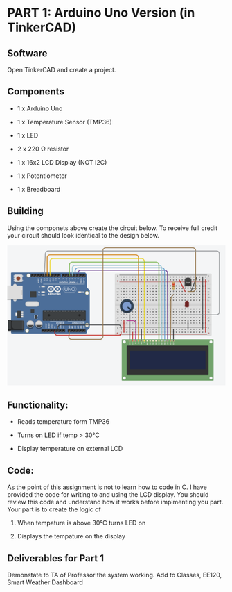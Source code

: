 # PART 1: Arduino Uno Version (in TinkerCAD)

## Software

Open TinkerCAD and create a project. 

## Components

- 1 x Arduino Uno 

- 1 x Temperature Sensor (TMP36)

- 1 x LED 

- 2 x 220 Ω resistor

- 1 x 16x2 LCD Display (NOT I2C)

- 1 x Potentiometer 

- 1 x Breadboard

## Building 

Using the componets above create the circuit below. To receive full credit your circuit should look identical to the design below.

![TinkerCad Circuit](/PART-1-Arduino-Uno-Version/assets/images/Tinkercad_Circuit.png)

## Functionality: 

- Reads temperature form TMP36

- Turns on LED if temp > 30°C

- Display temperature on external LCD 

## Code: 

As the point of this assignment is not to learn how to code in C.  I have provided the code for writing to and using the LCD display.  You should review this code and understand how it works before implmenting you part.  
Your part is to create the logic of 

1. When tempature is above 30°C turns LED on 

2. Displays the tempature on the display 

## Deliverables for Part 1

Demonstate to TA of Professor the system working. 
Add to Classes, EE120, Smart Weather Dashboard